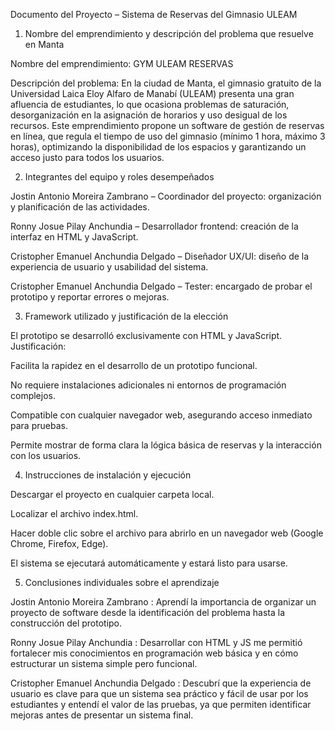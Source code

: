 Documento del Proyecto – Sistema de Reservas del Gimnasio ULEAM
1. Nombre del emprendimiento y descripción del problema que resuelve en Manta

Nombre del emprendimiento:
GYM ULEAM RESERVAS

Descripción del problema:
En la ciudad de Manta, el gimnasio gratuito de la Universidad Laica Eloy Alfaro de Manabí (ULEAM) presenta una gran afluencia de estudiantes, lo que ocasiona problemas de saturación, desorganización en la asignación de horarios y uso desigual de los recursos.
Este emprendimiento propone un software de gestión de reservas en línea, que regula el tiempo de uso del gimnasio (mínimo 1 hora, máximo 3 horas), optimizando la disponibilidad de los espacios y garantizando un acceso justo para todos los usuarios.

2. Integrantes del equipo y roles desempeñados

Jostin Antonio Moreira Zambrano  – Coordinador del proyecto: organización y planificación de las actividades.

Ronny Josue Pilay Anchundia  – Desarrollador frontend: creación de la interfaz en HTML y JavaScript.

Cristopher Emanuel Anchundia Delgado  – Diseñador UX/UI: diseño de la experiencia de usuario y usabilidad del sistema.

Cristopher Emanuel Anchundia Delgado  – Tester: encargado de probar el prototipo y reportar errores o mejoras.


3. Framework utilizado y justificación de la elección

El prototipo se desarrolló exclusivamente con HTML y JavaScript.
Justificación:

Facilita la rapidez en el desarrollo de un prototipo funcional.

No requiere instalaciones adicionales ni entornos de programación complejos.

Compatible con cualquier navegador web, asegurando acceso inmediato para pruebas.

Permite mostrar de forma clara la lógica básica de reservas y la interacción con los usuarios.

4. Instrucciones de instalación y ejecución

Descargar el proyecto en cualquier carpeta local.

Localizar el archivo index.html.

Hacer doble clic sobre el archivo para abrirlo en un navegador web (Google Chrome, Firefox, Edge).

El sistema se ejecutará automáticamente y estará listo para usarse.

5. Conclusiones individuales sobre el aprendizaje

Jostin Antonio Moreira Zambrano : Aprendí la importancia de organizar un proyecto de software desde la identificación del problema hasta la construcción del prototipo.

Ronny Josue Pilay Anchundia : Desarrollar con HTML y JS me permitió fortalecer mis conocimientos en programación web básica y en cómo estructurar un sistema simple pero funcional.

Cristopher Emanuel Anchundia Delgado : Descubrí que la experiencia de usuario es clave para que un sistema sea práctico y fácil de usar por los estudiantes y entendí el valor de las pruebas, ya que permiten identificar mejoras antes de presentar un sistema final.
